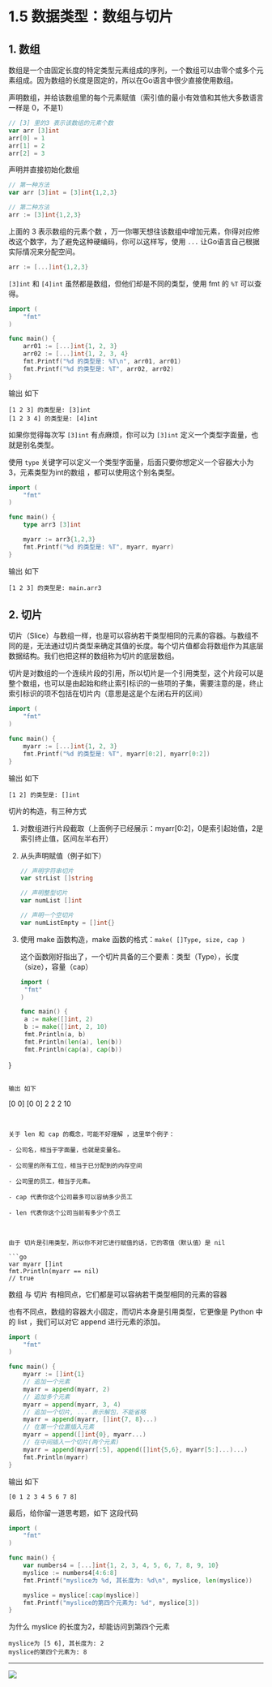 # 1.5 数据类型：数组与切片

## 1. 数组 

数组是一个由固定长度的特定类型元素组成的序列，一个数组可以由零个或多个元素组成。因为数组的长度是固定的，所以在Go语言中很少直接使用数组。

声明数组，并给该数组里的每个元素赋值（索引值的最小有效值和其他大多数语言一样是 0，不是1）

```go
// [3] 里的3 表示该数组的元素个数 
var arr [3]int
arr[0] = 1
arr[1] = 2
arr[2] = 3
```

声明并直接初始化数组 

```go
// 第一种方法
var arr [3]int = [3]int{1,2,3}

// 第二种方法
arr := [3]int{1,2,3}
```

上面的 3 表示数组的元素个数 ，万一你哪天想往该数组中增加元素，你得对应修改这个数字，为了避免这种硬编码，你可以这样写，使用 `...` 让Go语言自己根据实际情况来分配空间。

```go
arr := [...]int{1,2,3}
```



`[3]int` 和 `[4]int` 虽然都是数组，但他们却是不同的类型，使用 fmt 的 `%T` 可以查得。

```go
import (
	"fmt"
)

func main() {
	arr01 := [...]int{1, 2, 3}
	arr02 := [...]int{1, 2, 3, 4}
	fmt.Printf("%d 的类型是: %T\n", arr01, arr01)
	fmt.Printf("%d 的类型是: %T", arr02, arr02)
}
```

输出 如下

```
[1 2 3] 的类型是: [3]int
[1 2 3 4] 的类型是: [4]int
```



如果你觉得每次写 `[3]int` 有点麻烦，你可以为 `[3]int` 定义一个类型字面量，也就是别名类型。

使用 `type` 关键字可以定义一个类型字面量，后面只要你想定义一个容器大小为3，元素类型为int的数组 ，都可以使用这个别名类型。

```go
import (
	"fmt"
)

func main() {
	type arr3 [3]int

	myarr := arr3{1,2,3}
	fmt.Printf("%d 的类型是: %T", myarr, myarr)
}
```

输出 如下

```
[1 2 3] 的类型是: main.arr3
```



## 2. 切片

切片（Slice）与数组一样，也是可以容纳若干类型相同的元素的容器。与数组不同的是，无法通过切片类型来确定其值的长度。每个切片值都会将数组作为其底层数据结构。我们也把这样的数组称为切片的底层数组。

切片是对数组的一个连续片段的引用，所以切片是一个引用类型，这个片段可以是整个数组，也可以是由起始和终止索引标识的一些项的子集，需要注意的是，终止索引标识的项不包括在切片内（意思是这是个左闭右开的区间）

```go
import (
	"fmt"
)

func main() {
	myarr := [...]int{1, 2, 3}
	fmt.Printf("%d 的类型是: %T", myarr[0:2], myarr[0:2])
}
```

输出 如下

```
[1 2] 的类型是: []int
```



切片的构造，有三种方式

1. 对数组进行片段截取（上面例子已经展示：myarr[0:2]，0是索引起始值，2是索引终止值，区间左半右开）

2. 从头声明赋值（例子如下）

   ```go
   // 声明字符串切片
   var strList []string
   
   // 声明整型切片
   var numList []int
   
   // 声明一个空切片
   var numListEmpty = []int{}
   ```

3. 使用 make 函数构造，make 函数的格式：`make( []Type, size, cap )`

   这个函数刚好指出了，一个切片具备的三个要素：类型（Type），长度（size），容量（cap）
   
   ```go
   import (
   	"fmt"
   )
   
   func main() {
   	a := make([]int, 2)
   	b := make([]int, 2, 10)
   	fmt.Println(a, b)
   	fmt.Println(len(a), len(b))
   	fmt.Println(cap(a), cap(b))
}
   ```

   输出 如下 
   
   ```
   [0 0] [0 0]
   2 2
   2 10
   ```
   

关于 len 和 cap 的概念，可能不好理解 ，这里举个例子：

- 公司名，相当于字面量，也就是变量名。

- 公司里的所有工位，相当于已分配到的内存空间

- 公司里的员工，相当于元素。

- cap 代表你这个公司最多可以容纳多少员工

- len 代表你这个公司当前有多少个员工



由于 切片是引用类型，所以你不对它进行赋值的话，它的零值（默认值）是 nil

```go
var myarr []int
fmt.Println(myarr == nil)
// true
```



数组 与 切片 有相同点，它们都是可以容纳若干类型相同的元素的容器

也有不同点，数组的容器大小固定，而切片本身是引用类型，它更像是 Python 中的 list ，我们可以对它 append 进行元素的添加。

```go
import (
	"fmt"
)

func main() {
	myarr := []int{1}
	// 追加一个元素
	myarr = append(myarr, 2)
	// 追加多个元素
	myarr = append(myarr, 3, 4)
	// 追加一个切片, ... 表示解包，不能省略
	myarr = append(myarr, []int{7, 8}...)
	// 在第一个位置插入元素
	myarr = append([]int{0}, myarr...)
	// 在中间插入一个切片(两个元素)
	myarr = append(myarr[:5], append([]int{5,6}, myarr[5:]...)...)
	fmt.Println(myarr)
}
```

输出 如下

```
[0 1 2 3 4 5 6 7 8]
```



最后，给你留一道思考题，如下 这段代码

```go
import (
	"fmt"
)

func main() {
	var numbers4 = [...]int{1, 2, 3, 4, 5, 6, 7, 8, 9, 10}
	myslice := numbers4[4:6:8]
	fmt.Printf("myslice为 %d, 其长度为: %d\n", myslice, len(myslice))

	myslice = myslice[:cap(myslice)]
	fmt.Printf("myslice的第四个元素为: %d", myslice[3])
}
```

为什么 myslice 的长度为2，却能访问到第四个元素

```
myslice为 [5 6], 其长度为: 2
myslice的第四个元素为: 8
```





---

![](http://image.python-online.cn/image-20200320125724880.png)